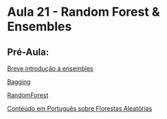 # Aula 21 - Random Forest & Ensembles

## Pré-Aula:

[Breve introdução à ensembles](https://www.youtube.com/watch?v=Un9zObFjBH0)

[Bagging](https://www.youtube.com/watch?v=2Mg8QD0F1dQ)

[RandomForest](https://www.youtube.com/watch?v=J4Wdy0Wc_xQ)

[Conteúdo em Português sobre Florestas Aleatórias](https://medium.com/machina-sapiens/o-algoritmo-da-floresta-aleat%C3%B3ria-3545f6babdf8)
